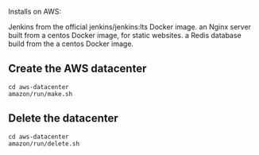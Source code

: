 
Installs on AWS:

 Jenkins from the official jenkins/jenkins:lts Docker image.
 an Nginx server built from a centos Docker image, for static websites.
 a Redis database build from the a centos Docker image.


## Create the AWS datacenter

```
cd aws-datacenter
amazon/run/make.sh

```

## Delete the datacenter

```
cd aws-datacenter
amazon/run/delete.sh

```
